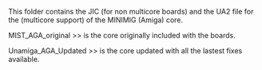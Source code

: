 This folder contains the JIC (for non multicore boards) and the UA2 file for the (multicore support) of the MINIMIG (Amiga) core.

MIST_AGA_original >> is the core originally included with the boards.

Unamiga_AGA_Updated >> is the core updated with all the lastest fixes available.


